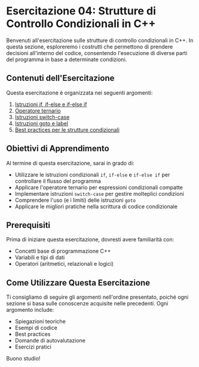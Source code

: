 # Esercitazione 04: Strutture di Controllo Condizionali in C++

Benvenuti all'esercitazione sulle strutture di controllo condizionali in C++. In questa sezione, esploreremo i costrutti che permettono di prendere decisioni all'interno del codice, consentendo l'esecuzione di diverse parti del programma in base a determinate condizioni.

## Contenuti dell'Esercitazione

Questa esercitazione è organizzata nei seguenti argomenti:

1. [Istruzioni if, if-else e if-else if](teoria/01_if_statements.md)
2. [Operatore ternario](teoria/02_ternary_operator.md)
3. [Istruzioni switch-case](teoria/03_switch_case.md)
4. [Istruzioni goto e label](teoria/04_goto_labels.md)
5. [Best practices per le strutture condizionali](teoria/05_conditional_best_practices.md)

## Obiettivi di Apprendimento

Al termine di questa esercitazione, sarai in grado di:

- Utilizzare le istruzioni condizionali `if`, `if-else` e `if-else if` per controllare il flusso del programma
- Applicare l'operatore ternario per espressioni condizionali compatte
- Implementare istruzioni `switch-case` per gestire molteplici condizioni
- Comprendere l'uso (e i limiti) delle istruzioni `goto`
- Applicare le migliori pratiche nella scrittura di codice condizionale

## Prerequisiti

Prima di iniziare questa esercitazione, dovresti avere familiarità con:

- Concetti base di programmazione C++
- Variabili e tipi di dati
- Operatori (aritmetici, relazionali e logici)

## Come Utilizzare Questa Esercitazione

Ti consigliamo di seguire gli argomenti nell'ordine presentato, poiché ogni sezione si basa sulle conoscenze acquisite nelle precedenti. Ogni argomento include:

- Spiegazioni teoriche
- Esempi di codice
- Best practices
- Domande di autovalutazione
- Esercizi pratici

Buono studio!
